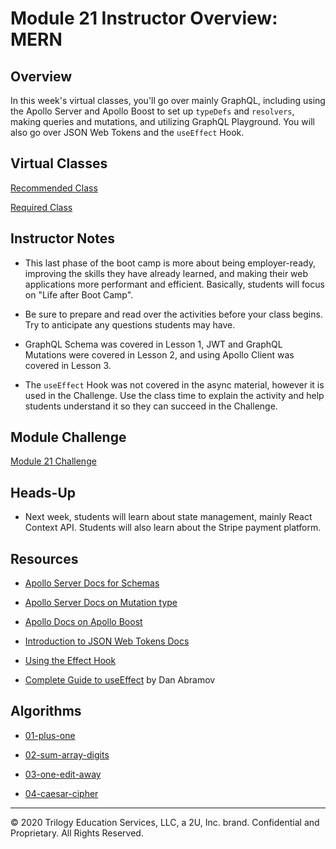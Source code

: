 # Module 21 Instructor Overview: MERN

## Overview

In this week's virtual classes, you'll go over mainly GraphQL, including using the Apollo Server and Apollo Boost to set up `typeDefs` and `resolvers`, making queries and mutations, and utilizing GraphQL Playground. You will also go over JSON Web Tokens and the `useEffect` Hook.

## Virtual Classes

[Recommended Class](./21.1-RECOMMENDED.md)

[Required Class](./21.2-REQUIRED.md)

## Instructor Notes

* This last phase of the boot camp is more about being employer-ready, improving the skills they have already learned, and making their web applications more performant and efficient. Basically, students will focus on "Life after Boot Camp". 

* Be sure to prepare and read over the activities before your class begins. Try to anticipate any questions students may have. 

* GraphQL Schema was covered in Lesson 1, JWT and GraphQL Mutations were covered in Lesson 2, and using Apollo Client was covered in Lesson 3.

* The `useEffect` Hook was not covered in the async material, however it is used in the Challenge. Use the class time to explain the activity and help students understand it so they can succeed in the Challenge.

## Module Challenge

[Module 21 Challenge](../../01-Class-Content/21-MERN/02-Challenge)

## Heads-Up

* Next week, students will learn about state management, mainly React Context API. Students will also learn about the Stripe payment platform.

## Resources

* [Apollo Server Docs for Schemas](https://www.apollographql.com/docs/apollo-server/schema/schema/)

* [Apollo Server Docs on Mutation type](https://www.apollographql.com/docs/apollo-server/schema/schema/#the-mutation-type)

* [Apollo Docs on Apollo Boost](https://www.apollographql.com/docs/react/get-started/#apollo-boost)

* [Introduction to JSON Web Tokens Docs](https://jwt.io/introduction/)

* [Using the Effect Hook](https://reactjs.org/docs/hooks-effect.html)

* [Complete Guide to useEffect](https://overreacted.io/a-complete-guide-to-useeffect/) by Dan Abramov 

## Algorithms

* [01-plus-one](../../01-Class-Content/21-MERN/03-Algorithms/01-plus-one)

* [02-sum-array-digits](../../01-Class-Content/21-MERN/03-Algorithms/02-sum-array-digits)

* [03-one-edit-away](../../01-Class-Content/21-MERN/03-Algorithms/03-one-edit-away)

* [04-caesar-cipher](../../01-Class-Content/21-MERN/03-Algorithms/04-caesar-cipher)

---
© 2020 Trilogy Education Services, LLC, a 2U, Inc. brand.  Confidential and Proprietary.  All Rights Reserved.